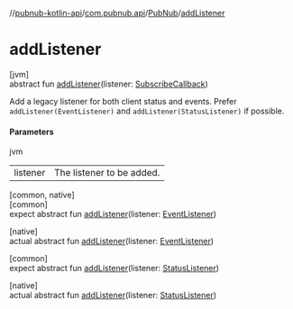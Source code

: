 //[pubnub-kotlin-api](../../../index.md)/[com.pubnub.api](../index.md)/[PubNub](index.md)/[addListener](add-listener.md)

# addListener

[jvm]\
abstract fun [addListener](add-listener.md)(listener: [SubscribeCallback](../../com.pubnub.api.callbacks/-subscribe-callback/index.md))

Add a legacy listener for both client status and events. Prefer `addListener(EventListener)` and `addListener(StatusListener)` if possible.

#### Parameters

jvm

| | |
|---|---|
| listener | The listener to be added. |

[common, native]\
[common]\
expect abstract fun [addListener](add-listener.md)(listener: [EventListener](../../com.pubnub.api.v2.callbacks/-event-listener/index.md))

[native]\
actual abstract fun [addListener](add-listener.md)(listener: [EventListener](../../com.pubnub.api.v2.callbacks/-event-listener/index.md))

[common]\
expect abstract fun [addListener](add-listener.md)(listener: [StatusListener](../../com.pubnub.api.v2.callbacks/-status-listener/index.md))

[native]\
actual abstract fun [addListener](add-listener.md)(listener: [StatusListener](../../com.pubnub.api.v2.callbacks/-status-listener/index.md))

